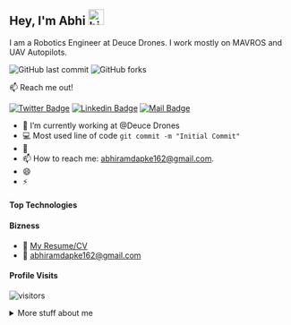 ## Hey, I'm Abhi <img src="https://user-images.githubusercontent.com/1303154/88677602-1635ba80-d120-11ea-84d8-d263ba5fc3c0.gif" width="28px" alt="hi">

I am a Robotics Engineer at Deuce Drones. I work mostly on MAVROS and UAV Autopilots.

<img alt="GitHub last commit" src="https://img.shields.io/github/last-commit/abhiramdapke/Bio"> <img alt="GitHub forks" src="https://img.shields.io/github/forks/abhiramdapke/Independent-projects?style=social">  

:mailbox: Reach me out!
 
[![Twitter Badge](https://img.shields.io/badge/-@abhiramdapke-1ca0f1?style=flat&labelColor=1ca0f1&logo=twitter&logoColor=white&link=https://twitter.com/Ipenywis)](https://twitter.com/Abhiramdapke) [![Linkedin Badge](https://img.shields.io/badge/-Abhiram-0e76a8?style=flat&labelColor=0e76a8&logo=linkedin&logoColor=white)](https://www.linkedin.com/in/abhiram-dapke-a04346a0/) [![Mail Badge](https://img.shields.io/badge/-abhiramdapke-c0392b?style=flat&labelColor=c0392b&logo=gmail&logoColor=white)](mailto:abhiramdapke162@gmail.com)

<!-- TODO: Add last video link -->

- 🔭 I’m currently working at @Deuce Drones
- :computer: Most used line of code `git commit -m "Initial Commit"`
- 🤔 
- 📫 How to reach me: abhiramdapke162@gmail.com.
- 😄 
- ⚡ 

#### Top Technologies

<!-- TODO: Make technologies links takes you to repositories -->


#### Bizness
- :paperclip: [My Resume/CV]()
- :email: abhiramdapke162@gmail.com


#### Profile Visits 

![visitors](https://visitor-badge.glitch.me/badge?page_id=ipenywis.ipenywis)

<details>
<summary>
  More stuff about me
</summary>

<br >



#### Coding Stats



#### Github Stats



</details>


